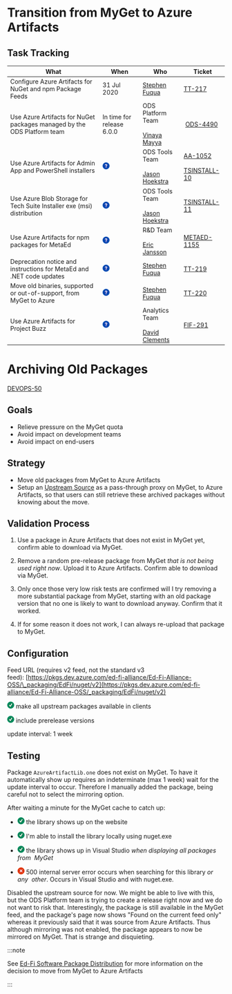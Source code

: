 # Transition from MyGet to Azure Artifacts

## Task Tracking

| What                                                                    | When                                                            | Who                                                                                                                       | Ticket                                                                                                                                                |
| ----------------------------------------------------------------------- | --------------------------------------------------------------- | ------------------------------------------------------------------------------------------------------------------------- | ----------------------------------------------------------------------------------------------------------------------------------------------------- |
| Configure Azure Artifacts for NuGet and npm Package Feeds               | 31 Jul 2020                                                     | [Stephen Fuqua](https://edfi.atlassian.net/wiki/people/5b7c806bfe42212a79620406?ref=confluence)                           | [TT-217](https://tracker.ed-fi.org/browse/TT-217?src=confmacro)                                                                                       |
| Use Azure Artifacts for NuGet packages managed by the ODS Platform team | In time for release 6.0.0                                       | ODS Platform Team<br/><br/>[Vinaya Mayya](https://edfi.atlassian.net/wiki/people/5c34ff2db4d5d75a3b51e1b9?ref=confluence) ​ | ​ [ODS-4490](https://tracker.ed-fi.org/browse/ODS-4490?src=confmacro)                                                                                 |
| Use Azure Artifacts for Admin App and PowerShell installers             | ![(question)](../../../static/img/continuous-integration/question.png) | ODS Tools Team<br/><br/>[Jason Hoekstra](https://edfi.atlassian.net/wiki/people/609ea507c8c05a0069d493bc?ref=confluence)    | [AA-1052](https://tracker.ed-fi.org/browse/AA-1052?src=confmacro)<br/><br/> [TSINSTALL-10](https://tracker.ed-fi.org/browse/TSINSTALL-10?src=confmacro) |
| Use Azure Blob Storage for Tech Suite Installer exe (msi) distribution  | ![(question)](../../../static/img/continuous-integration/question.png) | ODS Tools Team<br/><br/>[Jason Hoekstra](https://edfi.atlassian.net/wiki/people/609ea507c8c05a0069d493bc?ref=confluence)    | [TSINSTALL-11](https://tracker.ed-fi.org/browse/TSINSTALL-11?src=confmacro)                                                                           |
| Use Azure Artifacts for npm packages for MetaEd                         | ![(question)](../../../static/img/continuous-integration/question.png) | R&D Team<br/><br/>[Eric Jansson](https://edfi.atlassian.net/wiki/people/5e976d699a3bf20c2daae0ec?ref=confluence)            | [METAED-1155](https://tracker.ed-fi.org/browse/METAED-1155?src=confmacro)                                                                             |
| Deprecation notice and instructions for MetaEd and .NET code updates    | ![(question)](../../../static/img/continuous-integration/question.png) | [Stephen Fuqua](https://edfi.atlassian.net/wiki/people/5b7c806bfe42212a79620406?ref=confluence)                           | [TT-219](https://tracker.ed-fi.org/browse/TT-219?src=confmacro)                                                                                       |
| Move old binaries, supported or out-of-support, from MyGet to Azure     | ![(question)](../../../static/img/continuous-integration/question.png) | [Stephen Fuqua](https://edfi.atlassian.net/wiki/people/5b7c806bfe42212a79620406?ref=confluence)                           | [TT-220](https://tracker.ed-fi.org/browse/TT-220?src=confmacro)                                                                                       |
| Use Azure Artifacts for Project Buzz                                    | ![(question)](../../../static/img/continuous-integration/question.png) | Analytics Team<br/><br/>[David Clements](https://edfi.atlassian.net/wiki/people/5e8b85d6f5bd7d0b87afe95e?ref=confluence)    | [FIF-291](https://tracker.ed-fi.org/browse/FIF-291?src=confmacro)                                                                                     |

# Archiving Old Packages

[DEVOPS-50](https://tracker.ed-fi.org/browse/DEVOPS-50?src=confmacro)

## Goals

- Relieve pressure on the MyGet quota
- Avoid impact on development teams
- Avoid impact on end-users

## Strategy

- Move old packages from MyGet to Azure Artifacts
- Setup an [Upstream
  Source](https://docs.myget.org/docs/reference/upstream-sources) as a
  pass-through proxy on MyGet, to Azure Artifacts, so that users can still
  retrieve these archived packages without knowing about the move.

## Validation Process

1. Use a package in Azure Artifacts that does not exist in MyGet yet, confirm
   able to download via MyGet.
2. Remove a random pre-release package from MyGet _that is not being used right
   now_. Upload it to Azure Artifacts. Confirm able to download via MyGet.
3. Only once those very low risk tests are confirmed will I try removing a more
   substantial package from MyGet, starting with an old package version that no
   one is likely to want to download anyway. Confirm that it worked.

4. If for some reason it does not work, I can always re-upload that package to
   MyGet.

## Configuration

Feed URL (requires v2 feed, not the standard v3
feed): [https://pkgs.dev.azure.com/ed-fi-alliance/Ed-Fi-Alliance-OSS/\_packaging/EdFi/nuget/v2](https://pkgs.dev.azure.com/ed-fi-alliance/Ed-Fi-Alliance-OSS/_packaging/EdFi/nuget/v2)

![(tick)](../../../static/img/continuous-integration/check.png)
make all upstream packages available in clients

![(tick)](../../../static/img/continuous-integration/check.png)
include prerelease versions

update interval: 1 week

## Testing

Package `AzureArtifactLib.one` does not exist on MyGet. To have it automatically
show up requires an indeterminate (max 1 week) wait for the update interval to
occur. Therefore I manually added the package, being careful not to select the
mirroring option.

After waiting a minute for the MyGet cache to catch up:

- ![(tick)](../../../static/img/continuous-integration/check.png)
  the library shows up on the website

- ![(tick)](../../../static/img/continuous-integration/check.png)
  I'm able to install the library locally using nuget.exe

- ![(tick)](../../../static/img/continuous-integration/check.png)
  the library shows up in Visual Studio *when displaying all packages from
   MyGet*

- ![(error)](../../../static/img/continuous-integration/error.png)
  500 internal server error occurs when searching for this library *or any
   other*. Occurs in Visual Studio and with nuget.exe.

Disabled the upstream source for now. We might be able to live with this, but
the ODS Platform team is trying to create a release right now and we do not want
to risk that. Interestingly, the package is still available in the MyGet feed,
and the package's page now shows "Found on the current feed only" whereas it
previously said that it was source from Azure Artifacts. Thus although mirroring
was not enabled, the package appears to now be mirrored on MyGet. That is
strange and disquieting.

:::note

See [Ed-Fi Software Package
Distribution](../../cross-functional-projects/ed-fi-software-package-distribution/README.md) for
more information on the decision to move from MyGet to Azure Artifacts

:::
